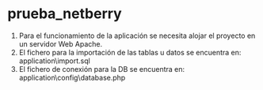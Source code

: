 ﻿# prueba_netberry

1. Para el funcionamiento de la aplicación se necesita alojar el proyecto en un servidor Web Apache.
2. El fichero para la importación de las tablas u datos se encuentra en: application\import.sql
3. El fichero de conexión para la DB se encuentra en: application\config\database.php
